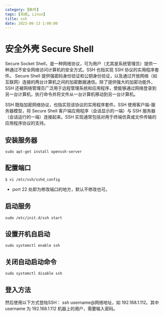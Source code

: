 ```yaml
---
category: [軟件]
tags: [系統, Linux]
title: ssh 
date: 2023-06-13 1:00:00
---
```


# 安全外壳 Secure Shell

Secure Socket Shell，是一种网络协议，可为用户（尤其是系统管理员）提供一种通过不安全网络访问计算机的安全方式。SSH 也指实现 SSH 协议的实用程序套件。  Secure Shell 提供强密码身份验证和公钥身份验证，以及通过开放网络（如互联网）连接的两台计算机之间的加密数据通信。除了提供强大的加密功能外，SSH 还被网络管理员广泛用于远程管理系统和应用程序，使能够通过网络登录到另一台计算机，执行命令并将文件从一台计算机移动到另一台计算机。

SSH 既指加密网络协议，也指实现该协议的实用程序套件。SSH 使用客户端-服务器模型，将 Secure Shell 客户端应用程序（会话显示的一端）与 SSH 服务器（会话运行的一端）连接起来。SSH 实现通常包括对用于终端仿真或文件传输的应用程序协议的支持。

## 安装服务器

```
sudo apt-get install openssh-server
```

## 配置端口

```
$ vi /etc/ssh/sshd_config
```

 - port 22 处即为修改端口的地方，默认不修改也可。

## 启动服务

```
sudo /etc/init.d/ssh start
```

## 设置开机自启动

```
sudo systemctl enable ssh
```
## 关闭自动启动命令

```
sudo systemctl disable ssh
```

## 登入方法

然后使用以下方式登陆SSH： ssh username@网络地址，如 192.168.1.112。其中 username 为 192.168.1.112 机器上的用户，需要输入密码。